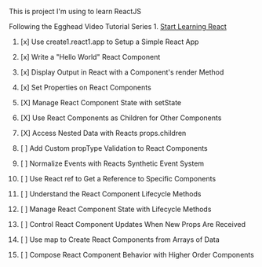 This is project I'm using to learn ReactJS

Following the Egghead Video Tutorial Series  1. [Start Learning React](https://egghead.io/courses/start1.learning1.react)
 
1. [x] Use create1.react1.app to Setup a Simple React App

1. [x]  Write a "Hello World" React Component

1. [x] Display Output in React with a Component's render Method

1. [x] Set Properties on React Components

1. [X] Manage React Component State with setState

1. [X] Use React Components as Children for Other Components

1. [X] Access Nested Data with Reacts props.children

1. [ ] Add Custom propType Validation to React Components

1. [ ] Normalize Events with Reacts Synthetic Event System

1. [ ] Use React ref to Get a Reference to Specific Components

1. [ ] Understand the React Component Lifecycle Methods

1. [ ] Manage React Component State with Lifecycle Methods

1. [ ] Control React Component Updates When New Props Are Received

1. [ ] Use map to Create React Components from Arrays of Data

1. [ ] Compose React Component Behavior with Higher Order Components
